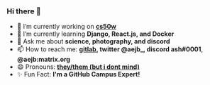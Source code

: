 ### Hi there 👋

- 🔭 I’m currently working on **[cs50w](https://github.com/aejb/cs50w)**
- 🌱 I’m currently learning **Django, React.js, and Docker**
- 💬 Ask me about **science, photography, and discord**
- 📫 How to reach me: **[gitlab](https://gitlab.com/aejb), twitter @aejb_, discord ash#0001**, **@aejb:matrix.org**
- 😄 Pronouns: **[they/them (but i dont mind)](http://pronoun.is/they/them)**
- ✨ Fun Fact: **I'm a GitHub Campus Expert!**
